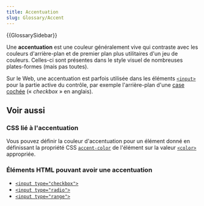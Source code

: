 ```yaml
---
title: Accentuation
slug: Glossary/Accent
---
```


{{GlossarySidebar}}

Une **accentuation** est une couleur généralement vive qui contraste avec les couleurs d'arrière-plan et de premier plan plus utilitaires d'un jeu de couleurs. Celles-ci sont présentes dans le style visuel de nombreuses plates-formes (mais pas toutes).

Sur le Web, une accentuation est parfois utilisée dans les éléments [`<input>`](/fr/docs/Web/HTML/Element/Input) pour la partie active du contrôle, par exemple l'arrière-plan d'une [case cochée](/fr/docs/Web/HTML/Element/Input/checkbox) (« _checkbox_ » en anglais).

## Voir aussi

### CSS lié à l'accentuation

Vous pouvez définir la couleur d'accentuation pour un élément donné en définissant la propriété CSS [`accent-color`](/fr/docs/Web/CSS/accent-color) de l'élément sur la valeur [`<color>`](/fr/docs/Web/CSS/color_value) appropriée.

### Éléments HTML pouvant avoir une accentuation

- [`<input type="checkbox">`](/fr/docs/Web/HTML/Element/Input/checkbox)
- [`<input type="radio">`](/fr/docs/Web/HTML/Element/Input/radio)
- [`<input type="range">`](/fr/docs/Web/HTML/Element/Input/range)
